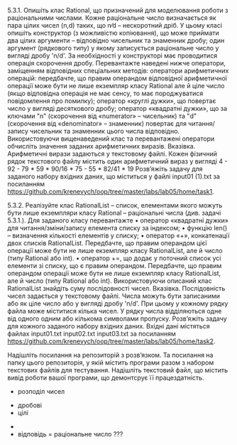 5.3.1.    Опишіть клас Rational, що призначений для моделювання роботи з раціональними числами. Кожне раціональне число визначається як пара цілих чисел
          (n,d)
таких, що n⁄d – нескоротний дріб. У цьому класі опишіть конструктор (з можливістю копіювання), що може приймати
два цілих аргументи – відповідно чисельник та знаменник дробу;
один аргумент (рядкового типу) у якому записується раціональне число у вигляді дробу 'n/d'.
За необхідності у конструкторі має проводитися операція скорочення дробу.
Перевантажте наведені нижче оператори, заміщенням відповідних спеціальних методів:
оператори арифметичних операцій: передбачте, що правим операндом відповідної арифметичної операції може бути не лише екземпляр класу Rational але й ціле число (якщо відповідна операція не має сенсу, то має породжуватися повідомлення про помилку);
оператор «круглі дужки», що повертає число у вигляді десяткового дробу;
оператор «квадратні дужки», що за ключами "n" (скорочення від «numerator» – чисельник) та "d" (скорочення від «denominator» – знаменник) повертає для читання/запису чисельник та знаменник цього числа відповідно.
Використовуючи вищенаведений клас та перевантажені оператори обчисліть значення заданих арифметичних виразів.
Вказівка. Арифметичні вирази задаються у текстовому файлі. Кожен фізичний рядок текстового файлу містить один арифметичний вираз у вигляді
4  -  92  -  79  *  59  *  90/16  *  75  -  55  *  82/41  *  19
Розв’яжіть задачу для заданого набору вхідних даних, що міститься у файлі input01 (1).txt за посиланням
https://github.com/krenevych/oop/tree/master/labs/lab05/home/task1.


5.3.2.    Реалізуйте клас RationalList – список, елементами якого можуть бути лише екземпляри класу Rational – раціональні числа (див. задачі 5.3.1.). Для заданого класу перевантажте
•    оператор «квадратні дужки» для читання/зміни/запису елемента списку за індексом;
•    функцію len() – визначення кількості елементів у списку;
•    оператор «+», конкатенації двох списків RationalList. Передбачте, що правим операндом цієї операції може бути не лише екземпляр класу RationalList, але й число (типу Rational або int).
•    оператор +=, що додає у поточний список усі елементи зі списку, що є правим операндом. Передбачте, що правим операндом операції може бути не лише екземпляр класу RationalList, але й число (типу Rational або int).
Використовуючи описаний клас RationalList знайдіть суму послідовності чисел.
Вказівка. Послідовність чисел задається у текстовому файлі. Числа можуть бути записаними або як ціле число або у вигляді дробу 'n/d'. При цьому у кожному рядку файла може міститися кілька чисел. У рядку числа відділяються одне від одного одним або кількома символами пропуску.
Розв’яжіть задачу для кожного заданого набору вхідних даних. Вхідні дані містяться файлах
input01.txt
input02.txt
input03.txt
за посиланням
https://github.com/krenevych/oop/tree/master/labs/lab05/home/task2.

Надішліть посилання на репозиторій з розвʼязком. Та посилання на папку цього репозиторія, у якій містить програми разом з набором текстових файлів для тестування. Надішліть текстовий файл, що містить вивід роботи вашої програми, що демонтсрує її працездатність.





- розподіл чисел
* дробові
* цілі
- 
- відповідь = раціональне число ???